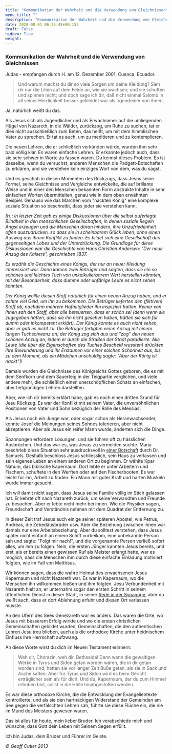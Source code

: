 ```yaml
---
title: "Kommunikation der Wahrheit und die Verwendung von Gleichnissen"
menu_title: ""
description: "Kommunikation der Wahrheit und die Verwendung von Gleichnissen"
date: 2020-08-01 06:25:48+00:155
draft: False
hidden: True
weight:
---
```

### Kommunikation der Wahrheit und die Verwendung von Gleichnissen

Judas - empfangen durch H. am 12. Dezember 2001, Cuenca, Ecuador.

> Und warum machst du dir so viele Sorgen um deine Kleidung? Sieh dir nur die Lilien auf dem Felde an, wie sie wachsen; und sie schuften und spinnen nicht; und doch sage ich dir, daß nicht einmal Salomo in all seiner Herrlichkeit besser gekleidet war als irgendeiner von ihnen.

Ja, natürlich weißt du das.

Als Jesus sich als Jugendlicher und als Erwachsener auf die umliegenden Hügel von Nazareth, in die Wälder, zurückzog, um Ruhe zu suchen, tat er dies nicht ausschließlich zum Beten, das heißt, um mit dem himmlischen Vater zu sprechen. Er tat es auch, um zu meditieren und zu kontemplieren.

Die neuen Lehren, die er schließlich verkünden würde, wurden ihm sehr bald völlig klar. Es waren einfache Lehren. Er erkannte jedoch auch, dass sie sehr schwer in Worte zu fassen waren. Du kennst dieses Problem. Es ist dasselbe, wenn du versuchst, anderen Menschen die Padgett-Botschaften zu erklären, und sie verstehen kein einziges Wort von dem, was du sagst.

Und es geschah in diesen Momenten des Rückzugs, dass Jesus seine Formel, seine Gleichnisse und Vergleiche entwickelte, die auf brillante Weise und in einer den Menschen bekannten Form abstrakte Inhalte in sehr einfachen Worten übermittelten, genau wie in dem oben erwähnten Beispiel. Genauso wie das Märchen vom "nackten König" eine komplexe soziale Situation so beschreibt, dass jeder sie verstehen kann.

*[H.: In letzter Zeit gab es einige Diskussionen über die selbst auferlegte Blindheit in den menschlichen Gesellschaften, in denen soziale Regeln Angst erzeugen und die Menschen daran hindern, ihre Unzufriedenheit offen auszudrücken, so dass sie in scheinbarem Glück leben, ohne einen Ausweg aus ihrem Konflikt zu finden. Es bildet sich eine Gesellschaft des gegenseitigen Lobes und der Unterdrückung. Die Grundlage für diese Diskussionen war die Geschichte von Hans Christian Andersen: "Der neue Anzug des Kaisers", geschrieben 1837.*

*Es erzählt die Geschichte eines Königs, der nur an neuer Kleidung interessiert war. Dann kamen zwei Betrüger und sagten, dass sie ein so schönes und leichtes Tuch von unkalkulierbarem Wert herstellen könnten, mit der Besonderheit, dass dumme oder unfähige Leute es nicht sehen könnten.*

*Der König wollte diesen Stoff natürlich für einen neuen Anzug haben, und er zahlte viel Geld, um ihn zu bekommen. Die Betrüger lieferten den (fiktiven) Stoff ab, nachdem mehrere Hofmitglieder ihn inspiziert hatten. Keiner von ihnen sah den Stoff, aber alle beteuerten, dass er schön sei (denn wenn sie zugegeben hätten, dass sie ihn nicht gesehen haben, hätten sie sich für dumm oder inkompetent erklärt). Der König konnte es auch nicht sehen, aber er gab es nicht zu. Die Betrüger fertigten einen Anzug mit einem langen Tuchschwanz an; der König zog sich aus und "zog" den neuen schönen Anzug an, indem er durch die Straßen der Stadt paradierte. Alle Leute (die über die Eigenschaften des Tuches Bescheid wussten) drückten ihre Bewunderung und ihr Erstaunen vor einer solchen Schönheit aus, bis zu dem Moment, als ein Mädchen unschuldig sagte: "Aber der König ist nackt"]!*

Damals wurden die Gleichnisse des Königreichs Gottes geboren, die es mit dem Senfkorn und dem Sauerteig in der Teigpartie verglichen, und viele andere mehr, die schließlich einen unerschöpflichen Schatz an einfachen, aber tiefgründigen Lehren darstellten.

Aber, wie ich dir bereits erklärt habe, gab es noch einen dritten Grund für Jesu Rückzug. Es war der Konflikt mit seinem Vater, die unversöhnlichen Positionen von Vater und Sohn bezüglich der Rolle des Messias.

Als Jesus noch ein Junge war, oder sogar schon als Heranwachsender, konnte Josef die Meinungen seines Sohnes tolerieren, aber nicht akzeptieren. Aber als Jesus ein reifer Mann wurde, änderten sich die Dinge.

Spannungen erfordern Lösungen, und sie führen oft zu hässlichen Ausbrüchen. Und das war es, was Jesus zu vermeiden suchte. Maria beschrieb diese Situation sehr ausdrucksvoll in [einer Botschaft](/samuels-botschaften/weitere-samuels-botschaften/maria-schreibt-ueber-jesu-geburt-und-seine-fruehe-jugendzeit-samuels-maria-1963/) durch Dr. Samuels. Deshalb beschloss Jesus schliesslich, sein Haus zu verlassen und sein eigenes Leben an einem anderen Ort zu beginnen. Er wählte Kpar Nahum, das biblische Kapernaum. Dort lebte er unter Arbeitern und Fischern, schuftete in den Werften oder auf den Fischerbooten. Es war leicht für ihn, Arbeit zu finden. Ein Mann mit guter Kraft und harten Muskeln wurde immer gesucht.

Ich will damit nicht sagen, dass Jesus seine Familie völlig im Stich gelassen hat. Er kehrte oft nach Nazareth zurück, um seine Verwandten und Freunde zu besuchen. Aber er lebte nicht mehr bei ihnen. Wie die Physiker sagen, Freundschaft und Verständnis nehmen mit dem Quadrat der Entfernung zu.

In dieser Zeit traf Jesus auch einige seiner späteren Apostel, wie Petrus, Andreas, die Zebedäusbrüder usw. Aber die Beziehung zwischen ihnen war damals nur eine Arbeitsbeziehung. Aber du solltest verstehen, dass Jesus später nicht einfach an einem Schiff vorbeikam, eine unbekannte Person sah und sagte: "Folgt mir nach!", und die vorgenannte Person verließ sofort alles, um ihm zu folgen. Nein, die ersten Jünger kannten Jesus bereits, und erst, als er bereits einen gewissen Ruf als Meister erlangt hatte, war es möglich, dass die Menschen ihm durch diese einfache Einladung motiviert folgten, wie im Fall von Matthäus.

Wir können sagen, dass die wahre Heimat des erwachsenen Jesus Kapernaum und nicht Nazareth war. Es war in Kapernaum, wo die Menschen ihn willkommen hießen und ihm folgten. Jesu Verbundenheit mit Nazareth hielt an, er unternahm sogar den ersten Schritt in seinem öffentlichen Dienst in dieser Stadt, in seiner [Rede in der Synagoge](/samuels-botschaften/erklaerungen-und-einsichten-in-das-neue-testament/offenbarung-5-warum-jesus-nicht-als-messias-gottes-anerkannt-wurde-14-juni-und-05-november-1955/), aber du weißt auch, dass er dort Ablehnung erfuhr und diesen Ort verlassen musste.

An den Ufern des Sees Genezareth war es anders. Das waren die Orte, wo Jesus mit besserem Erfolg wirkte und wo die ersten christlichen Gemeinschaften gebildet wurden, Gemeinschaften, die den authentischen Lehren Jesu treu blieben, auch als die orthodoxe Kirche unter heidnischem Einfluss ihre Herrschaft aufzwang.

An diese Worte wirst du dich im Neuen Testament erinnern:

> Weh dir, Chorazin, weh dir, Bethsaida! Denn wenn die gewaltigen Werke in Tyrus und Sidon getan worden wären, die in dir getan worden sind, hätten sie vor langer Zeit Buße getan, als sie in Sack und Asche saßen. Aber für Tyrus und Sidon wird es beim Gericht erträglicher sein als für dich. Und du, Kapernaum, der du zum Himmel erhoben bist, sollst in die Hölle hinabgestoßen werden.

Es war diese orthodoxe Kirche, die die Entwicklung der Evangelientexte kontrollierte, und als sie den hartnäckigen Widerstand der Gemeinden am See gegen die verfälschten Lehren sah, führte sie diese Flüche ein, die nie im Mund des Meisters gewesen waren.

Das ist alles für heute, mein lieber Bruder. Ich verabschiede mich und wünsche, dass Gott dein Leben mit Seinem Segen erfüllt.

Ich bin Judas, dein Bruder und Führer im Geiste.

*© Geoff Cutler 2013*
